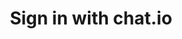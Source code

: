 ---
title: Sign in with chat.io
desc: "The easiest way to authenticate and authorize chat.io users."
color: "#ef8501"
type: "guide-and-reference"
weight: 30
---